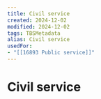 ```yaml
---
title: Civil service
created: 2024-12-02
modified: 2024-12-02
tags: TBSMetadata
alias: Civil service
usedFor:
- "[[16893 Public service]]"
---
```

# Civil service
